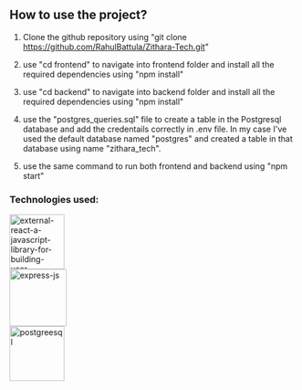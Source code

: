 ## How to use the project?

1. Clone the github repository using "git clone https://github.com/RahulBattula/Zithara-Tech.git"

2. use "cd frontend" to navigate into frontend folder and install all the required dependencies using "npm install"

3. use "cd backend" to navigate into backend folder and install all the required dependencies using "npm install"

4. use the "postgres_queries.sql" file to create a table in the Postgresql database and add the credentails correctly in .env file. In my case I've used the default database named "postgres" and created a table in that database using name "zithara_tech".

5. use the same command to run both frontend and backend using "npm start"

### Technologies used:
<div class="image-container">
  <div>
    <img width="96" height="96" src="https://img.icons8.com/external-tal-revivo-color-tal-revivo/96/external-react-a-javascript-library-for-building-user-interfaces-logo-color-tal-revivo.png" alt="external-react-a-javascript-library-for-building-user-interfaces-logo-color-tal-revivo"/>
  </div>
  <div>
    <img width="100" height="100" src="https://img.icons8.com/ios/100/express-js.png" alt="express-js"/>
  </div>
  <div>
    <img width="96" height="96" src="https://img.icons8.com/color/144/postgreesql.png" alt="postgreesql"/>
  </div>
</div>

